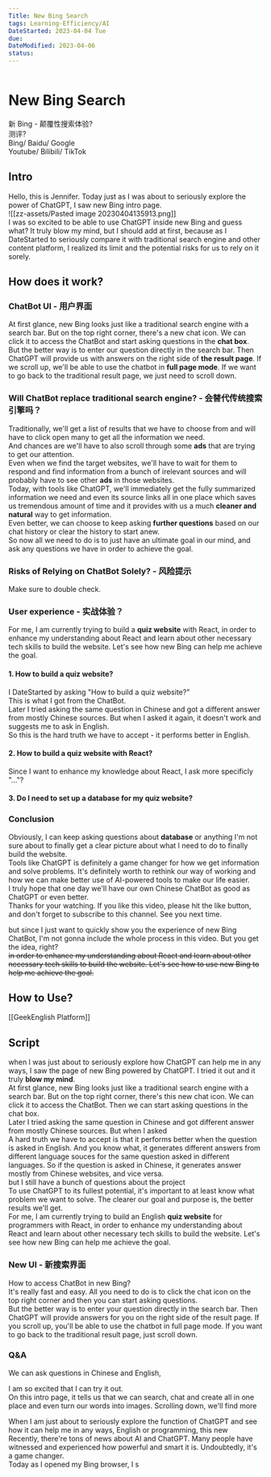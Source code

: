 ```yaml
---
Title: New Bing Search
tags: Learning-Efficiency/AI
DateStarted: 2023-04-04 Tue
due:
DateModified: 2023-04-06
status:
---
```


```toc

```

# New Bing Search

新 Bing - 颠覆性搜索体验?  
测评?  
Bing/ Baidu/ Google  
Youtube/ Bilibili/ TikTok

## Intro

Hello, this is Jennifer. Today just as I was about to seriously explore the power of ChatGPT, I saw new Bing intro page.  
![[zz-assets/Pasted image 20230404135913.png]]  
I was so excited to be able to use ChatGPT inside new Bing and guess what? It truly blow my mind, but I should add at first, because as I DateStarted to seriously compare it with traditional search engine and other content platform, I realized its limit and the potential risks for us to rely on it sorely.

## How does it work?

### ChatBot UI - 用户界面

At first glance, new Bing looks just like a traditional search engine with a search bar. But on the top right corner, there's a new chat icon. We can click it to access the ChatBot and start asking questions in the **chat box**.  
But the better way is to enter our question directly in the search bar. Then ChatGPT will provide us with answers on the right side of **the result page**. If we scroll up, we'll be able to use the chatbot in **full page mode**. If we want to go back to the traditional result page, we just need to scroll down.

### Will ChatBot replace traditional search engine? - 会替代传统搜索引擎吗？

Traditionally, we'll get a list of results that we have to choose from and will have to click open many to get all the information we need.  
And chances are we'll have to also scroll through some **ads** that are trying to get our attention.  
Even when we find the target websites, we'll have to wait for them to respond and find information from a bunch of irelevant sources and will probably have to see other **ads** in those websites.  
Today, with tools like ChatGPT, we'll immediately get the fully summarized information we need and even its source links all in one place which saves us tremendous amount of time and it provides with us a much **cleaner and natural** way to get information.  
Even better, we can choose to keep asking **further questions** based on our chat history or clear the history to start anew.  
So now all we need to do is to just have an ultimate goal in our mind, and ask any questions we have in order to achieve the goal.

### Risks of Relying on ChatBot Solely? - 风险提示

Make sure to double check.

### User experience - 实战体验？

For me, I am currently trying to build a **quiz website** with React, in order to enhance my understanding about React and learn about other necessary tech skills to build the website. Let's see how new Bing can help me achieve the goal.

#### 1. How to build a quiz website?

I DateStarted by asking "How to build a quiz website?"  
This is what I got from the ChatBot.  
Later I tried asking the same question in Chinese and got a different answer from mostly Chinese sources. But when I asked it again, it doesn't work and suggests me to ask in English.  
So this is the hard truth we have to accept - it performs better in English.

#### 2. How to build a quiz website with React?

Since I want to enhance my knowledge about React, I ask more specificly "..."?

#### 3. Do I need to set up a database for my quiz website?

### Conclusion

Obviously, I can keep asking questions about **database** or anything I'm not sure about to finally get a clear picture about what I need to do to finally build the website.  
Tools like ChatGPT is definitely a game changer for how we get information and solve problems. It's definitely worth to rethink our way of working and how we can make better use of AI-powered tools to make our life easier.  
I truly hope that one day we'll have our own Chinese ChatBot as good as ChatGPT or even better.  
Thanks for your watching. If you like this video, please hit the like button, and don't forget to subscribe to this channel. See you next time.

but since I just want to quickly show you the experience of new Bing ChatBot, I'm not gonna include the whole process in this video. But you get the idea, right?  
~~in order to enhance my understanding about React and learn about other necessary tech skills to build the website. Let's see how to use new Bing to help me achieve the goal.~~

## How to Use?

[[GeekEnglish Platform]]

## Script

when I was just about to seriously explore how ChatGPT can help me in any ways, I saw the page of new Bing powered by ChatGPT. I tried it out and it truly **blow my mind**.  
At first glance, new Bing looks just like a traditional search engine with a search bar. But on the top right corner, there's this new chat icon. We can click it to access the ChatBot. Then we can start asking questions in the chat box.  
Later I tried asking the same question in Chinese and got different answer from mostly Chinese sources. But when I asked  
A hard truth we have to accept is that it performs better when the question is asked in English. And you know what, it generates different answers from different language souces for the same question asked in different languages. So if the question is asked in Chinese, it generates answer mostly from Chinese websites, and vice versa.  
but I still have a bunch of questions about the project  
To use ChatGPT to its fullest potential, it's important to at least know what problem we want to solve. The clearer our goal and purpose is, the better results we'll get.  
For me, I am currently trying to build an English **quiz website** for programmers with React, in order to enhance my understanding about React and learn about other necessary tech skills to build the website. Let's see how new Bing can help me achieve the goal.

### New UI - 新搜索界面

How to access ChatBot in new Bing?  
It's really fast and easy. All you need to do is to click the chat icon on the top right corner and then you can start asking questions.  
But the better way is to enter your question directly in the search bar. Then ChatGPT will provide answers for you on the right side of the result page. If you scroll up, you'll be able to use the chatbot in full page mode. If you want to go back to the traditional result page, just scroll down.

### Q&A

We can ask questions in Chinese and English,

I am so excited that I can try it out.  
On this intro page, it tells us that we can search, chat and create all in one place and even turn our words into images. Scrolling down, we'll find more

When I am just about to seriously explore the function of ChatGPT and see how it can help me in any ways, English or programming, this new  
Recently, there're tons of news about AI and ChatGPT. Many people have witnessed and experienced how powerful and smart it is. Undoubtedly, it's a game changer.  
Today as I opened my Bing browser, I s

